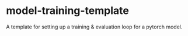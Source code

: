 # model-training-template
A template for setting up a training &amp; evaluation loop for a pytorch model.
